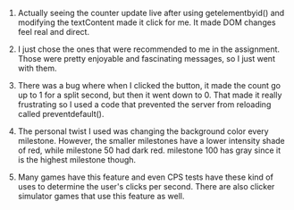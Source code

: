 1. Actually seeing the counter update live after using getelementbyid() and modifying the textContent made it click for me. It made DOM changes feel real and direct.

2. I just chose the ones that were recommended to me in the assignment. Those were pretty enjoyable and fascinating messages, so I just went with them.

3. There was a bug where when I clicked the button, it made the count go up to 1 for a split second, but then it went down to 0. That made it really frustrating so I used a code that prevented the server from reloading called preventdefault().

4. The personal twist I used was changing the background color every milestone. However, the smaller milestones have a lower intensity shade of red, while milestone 50 had dark red. milestone 100 has gray since it is the highest milestone though. 

5. Many games have this feature and even CPS tests have these kind of uses to determine the user's clicks per second. There are also clicker simulator games that use this feature as well. 